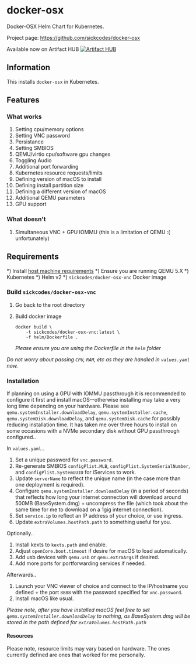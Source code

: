 # docker-osx

Docker-OSX Helm Chart for Kubernetes.

Project page: https://github.com/sickcodes/docker-osx

Available now on Artifact HUB
[![Artifact HUB](https://img.shields.io/endpoint?url=https://artifacthub.io/badge/repository/docker-osx)](https://artifacthub.io/packages/search?repo=docker-osx)

## Information

This installs `docker-osx` in Kubernetes.

## Features

### What works
1) Setting cpu/memory options
1) Setting VNC password
1) Persistance
1) Setting SMBIOS
1) QEMU/virtio cpu/software gpu changes
1) Toggling Audio
1) Additional port forwarding
1) Kubernetes resource requests/limits
1) Defining version of macOS to install
1) Defining install partition size
1) Defining a different version of macOS
1) Additional QEMU parameters
1) GPU support

### What doesn't
1) Simultaneous VNC + GPU IOMMU (this is a limitation of QEMU :( unfortunately)

## Requirements

*) Install [host machine requirements](#INSTALL-QEMU-AND-GPU-IOMMU.md)
    *) Ensure you are running QEMU 5.X
*) Kubernetes
*) Helm v2
*) `sickcodes/docker-osx-vnc` Docker image

### Build `sickcodes/docker-osx-vnc`

1) Go back to the root directory
1) Build docker image

    ```
    docker build \
        -t sickcodes/docker-osx-vnc:latest \
        -f helm/Dockerfile .
    ```

    _Please ensure you are using the Dockerfile in the `helm` folder_

_Do not worry about passing `CPU`, `RAM`, etc as they are handled in `values.yaml` now._

### Installation

If planning on using a GPU with IOMMU passthrough it is recommended to configure it first and install macOS--otherwise installing may take a very long time depending on your hardware. Please see `qemu.systemInstaller.downloadDelay`, `qemu.systemInstaller.cache`, `qemu.systemDisk.downloadDelay`, and `qemu.systemDisk.cache` for possibly reducing installation time. It has taken me over three hours to install on some occasions with a NVMe secondary disk without GPU passthrough configured.. 

In `values.yaml`..

1) Set a unique password for `vnc.password`.
1) Re-generate SMBIOS `configPlist.MLB`, `configPlist.SystemSerialNumber`, and `configPlist.SystemUUID` for iServices to work.
1) Update `serverName` to reflect the unique name (in the case more than one deployment is required).
1) Configure `qemu.systemInstaller.downloadDelay` (in a period of seconds) that reflects how long your internet connection will download
    around 500MB (BaseSystem.dmg) + uncompress the file (which took about the same time for me to download on a 1gig internet connection).
1) Set `service.ip` to reflect an IP address of your choice, or use ingress.
1) Update `extraVolumes.hostPath.path` to something useful for you.

Optionally..
1) Install kexts to `kexts.path` and enable.
1) Adjust `openCore.boot.timeout` if desire for macOS to load automatically.
1) Add usb devices with `qemu.usb` or `qemu.extraArgs` if desired.
1) Add more ports for portforwarding services if needed.

Afterwards..

1) Launch your VNC viewer of choice and connect to the IP/hostname you defined + the port `8888` with the password specified
    for `vnc.password`.
1) Install macOS like usual.

_Please note, after you have installed macOS feel free to set `qemu.systemInstaller.downloadDelay` to nothing, as BaseSystem.dmg will be stored in the path defined for `extraVolumes.hostPath.path`_

#### Resources

Please note, resource limits may vary based on hardware. The ones currently defined are ones that worked for me personally.